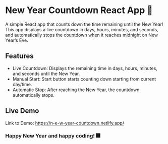 # New Year Countdown React App 🎉

A simple React app that counts down the time remaining until the New Year! This app displays a live countdown in days, hours, minutes, and seconds, and automatically stops the countdown when it reaches midnight on New Year’s Eve.

## Features

- Live Countdown: Displays the remaining time in days, hours, minutes, and seconds until the New Year.
- Manual Start: Start button starts counting down starting from current day/time.
- Automatic Stop: After reaching the New Year, the countdown automatically stops.

## Live Demo

Link to Demo: https://n-e-w-year-countdown.netlify.app/

### Happy New Year and happy coding! 🎆
